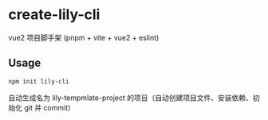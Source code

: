 # create-lily-cli

vue2 项目脚手架 (pnpm + vite + vue2 + eslint)

## Usage

```bash
npm init lily-cli
```

自动生成名为 lily-tempmlate-project 的项目（自动创建项目文件、安装依赖、初始化 git 并 commit）

